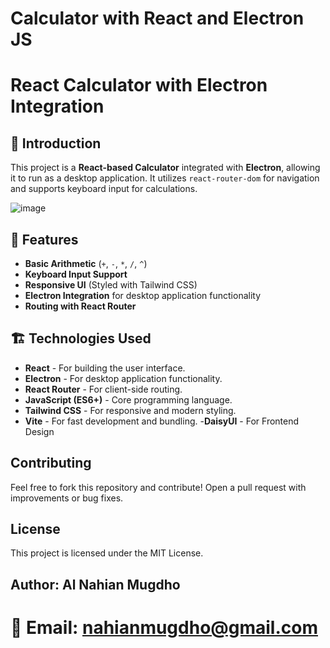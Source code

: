 # Calculator with React and Electron JS

# React Calculator with Electron Integration

## 📌 Introduction
This project is a **React-based Calculator** integrated with **Electron**, allowing it to run as a desktop application. It utilizes `react-router-dom` for navigation and supports keyboard input for calculations.

![image](https://github.com/user-attachments/assets/567629f8-ee2b-44c1-822b-787250b54526)


## 🚀 Features
- **Basic Arithmetic** (`+`, `-`, `*`, `/`, `^`)
- **Keyboard Input Support**
- **Responsive UI** (Styled with Tailwind CSS)
- **Electron Integration** for desktop application functionality
- **Routing with React Router**

## 🏗️ Technologies Used
- **React** - For building the user interface.
- **Electron** - For desktop application functionality.
- **React Router** - For client-side routing.
- **JavaScript (ES6+)** - Core programming language.
- **Tailwind CSS** - For responsive and modern styling.
- **Vite**  - For fast development and bundling.
-**DaisyUI** - For Frontend Design 

## Contributing

Feel free to fork this repository and contribute! Open a pull request with improvements or bug fixes.

## License

This project is licensed under the MIT License.

## Author: Al Nahian Mugdho

# 📧 Email: nahianmugdho@gmail.com
